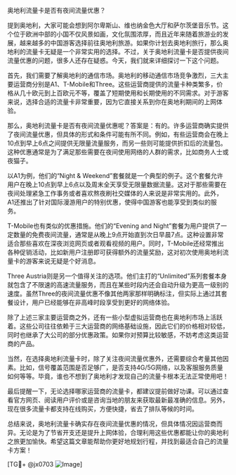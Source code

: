 奥地利流量卡是否有夜间流量优惠？

提到奥地利，大家可能会想到阿尔卑斯山、维也纳金色大厅和萨尔茨堡音乐节。这个位于欧洲中部的小国不仅风景如画，文化氛围浓厚，而且近年来随着旅游业的发展，越来越多的中国游客选择前往奥地利旅游。如果你计划去奥地利旅行，那么奥地利的流量卡无疑是一个非常实用的选择。不过，关于奥地利流量卡是否提供夜间流量优惠的问题，很多人还存在疑惑。今天，我们就来详细探讨一下这个问题。

首先，我们需要了解奥地利的通信市场。奥地利的移动通信市场竞争激烈，三大主要运营商分别是A1、T-Mobile和Three。这些运营商提供的流量卡种类繁多，价格从几十欧元到上百欧元不等，覆盖了短期使用和长期使用的不同需求。对于游客来说，选择合适的流量卡非常重要，因为它直接关系到你在奥地利期间的上网体验。

那么，奥地利流量卡是否有夜间流量优惠呢？答案是：有的。许多运营商确实提供了夜间流量优惠，但具体的形式和条件可能有所不同。例如，有些运营商会在晚上10点到早上6点之间提供无限量流量服务，而另一些则可能提供折扣后的流量包。这种优惠通常是为了满足那些需要在夜间使用网络的人群的需求，比如商务人士或夜猫子。

以A1为例，他们的“Night & Weekend”套餐就是一个典型的例子。这个套餐允许用户在晚上10点到早上6点以及周末全天享受无限量数据流量。这对于那些需要在夜间处理紧急工作事务或者喜欢熬夜刷社交媒体的人来说是非常实用的。此外，A1还推出了针对国际漫游用户的特别优惠，使得中国游客也能享受到类似的服务。

T-Mobile也有类似的优惠措施。他们的“Evening and Night”套餐为用户提供了一定数量的免费夜间流量，通常是从晚上9点开始直到次日早晨7点。这种设置非常适合那些喜欢在深夜浏览网页或者观看视频的用户。同时，T-Mobile还经常推出各种促销活动，比如新用户注册即可获得额外的流量奖励，这对初次使用奥地利流量卡的游客来说无疑是个好消息。

Three Austria则是另一个值得关注的选项。他们主打的“Unlimited”系列套餐本身就包含了不限速的高速流量服务，而且在某些时段内还会自动升级为更高一级别的速度。虽然Three的夜间流量优惠不像其他两家那样明确标注，但实际上通过其套餐设计，用户已经能够在非高峰时段享受到更好的网络体验。

除了上述三家主要运营商之外，还有一些小型虚拟运营商也在奥地利市场上活跃着。这些公司往往依赖于三大运营商的网络基础设施，因此它们的价格相对较低，同时也继承了大公司的部分优惠政策。如果你对预算比较敏感，不妨考虑这类运营商的产品。

当然，在选择奥地利流量卡时，除了关注夜间流量优惠外，还需要综合考量其他因素。比如，信号覆盖范围是否足够广，是否支持4G/5G网络，以及客服服务质量如何等等。毕竟，谁也不想到了奥地利才发现自己的流量卡根本无法正常使用吧！

最后提醒一下，无论选择哪家运营商的流量卡，都建议提前做好功课。可以通过查看官方网页、阅读用户评价或是咨询当地的朋友来获取最新最准确的信息。另外，现在很多流量卡都支持在线购买，方便快捷，省去了排队等候的时间。

总结来说，奥地利流量卡确实存在夜间流量优惠的情况，但具体情况因运营商而异。无论是为了节省开支还是提升上网体验，合理利用这些优惠都能让你的奥地利之旅更加愉快。希望这篇文章能帮助你更好地规划行程，并找到最适合自己的流量卡方案！

[TG💪+ @jx0703 ![Image](https://github.com/user-attachments/assets/dbca1d08-cadb-493c-b0ec-ad6f7a83f270)]